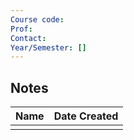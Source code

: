 ```yaml
---
Course code: 
Prof: 
Contact: 
Year/Semester: []
---
```

## Notes

| Name | Date Created |
| ---- | ------------ |
|      |              |
